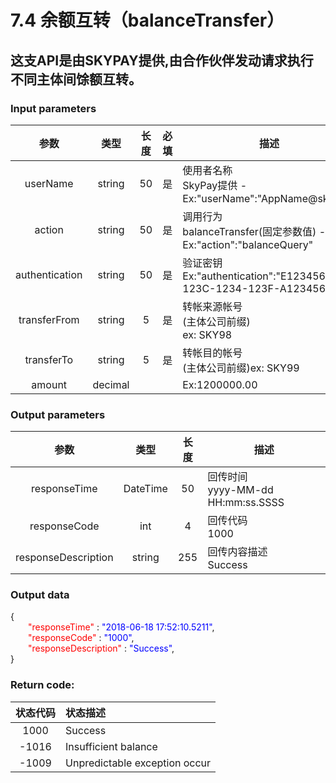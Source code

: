 # 7.4 余额互转（balanceTransfer）

## 这支API是由SKYPAY提供,由合作伙伴发动请求执行不同主体间馀额互转。

### Input parameters

| 参数                        |    类型     | <img width=30/>长度   |<img width=30/>必填|描述|
| :-------------------------: | :-----------: |:-----:|:---:|--------------------------------|   
|userName |string|50|是|使用者名称<br> SkyPay提供 - Ex:"userName":"AppName@skypay"|
|action|string|50|是|调用行为<br>balanceTransfer(固定参数值) - Ex:"action":"balanceQuery"|
|authentication |string |50|是|验证密钥<br> Ex:"authentication":"E1234567-123C-1234-123F-A12345670"|
|transferFrom |string |5|是|转帐来源帐号<br> (主体公司前缀)<br>ex: SKY98|
|transferTo |string |5|是|转帐目的帐号<br> (主体公司前缀)ex: SKY99|
|amount |decimal |||Ex:1200000.00|

### Output parameters

| 参数                        |    类型     | 长度    |描述|
| :-------------------------: | :-----------: |:-----:|--------------------------------|   
|responseTime|DateTime|50|回传时间<br> yyyy-MM-dd HH:mm:ss.SSSS|
|responseCode  |int|4|回传代码 <br>1000|
|responseDescription|string|255|回传内容描述 <br>Success|

### Output data

{<br>
    <font color=red>&ensp;&ensp;&ensp;&ensp;"responseTime"</font> : <font color=blue>"2018-06-18 17:52:10.5211"</font>,<br>
    <font color=red>&ensp;&ensp;&ensp;&ensp;"responseCode"</font> : <font color=blue>"1000"</font>,<br>
    <font color=red>&ensp;&ensp;&ensp;&ensp;"responseDescription"</font> : <font color=blue>"Success"</font>,<br>
}


### Return code:

| 状态代码                        |   状态描述    | 
| :-------------------------: | :----------- |
|1000 |Success|
|-1016 |Insufficient balance|
|-1009 |Unpredictable exception occur|

